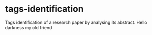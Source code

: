 # tags-identification
Tags identification of a research paper by analysing its abstract.
Hello darkness my old friend
